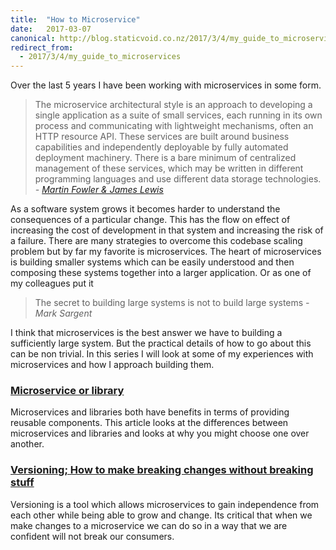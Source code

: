 ```yaml
---
title:  "How to Microservice"
date:   2017-03-07
canonical: http://blog.staticvoid.co.nz/2017/3/4/my_guide_to_microservices
redirect_from:
  - 2017/3/4/my_guide_to_microservices
---
```

Over the last 5 years I have been working with microservices in some form.

>The microservice architectural style is an approach to developing a single application as a suite of small services, each running in its own process and communicating with lightweight mechanisms, often an HTTP resource API. These services are built around business capabilities and independently deployable by fully automated deployment machinery. There is a bare minimum of centralized management of these services, which may be written in different programming languages and use different data storage technologies. _- [Martin Fowler & James Lewis](https://martinfowler.com/articles/microservices.html)_

As a software system grows it becomes harder to understand the consequences of a particular change. This has the flow on effect of increasing the cost of development in that system and increasing the risk of a failure. There are many strategies to overcome this codebase scaling problem but by far my favorite is microservices. The heart of microservices is building smaller systems which can be easily understood and then composing these systems together into a larger application. Or as one of my colleagues put it

> The secret to building large systems is not to build large systems _- Mark Sargent_

I think that microservices is the best answer we have to building a sufficiently large system. But the practical details of how to go about this can be non trivial. In this series I will look at some of my experiences with microservices and how I approach building them.

### [Microservice or library](http://blog.staticvoid.co.nz/2017/3/7/library_vs_microservice)

Microservices and libraries both have benefits in terms of providing reusable components. This article looks at the differences between microservices and libraries and looks at why you might choose one over another.

### [Versioning; How to make breaking changes without breaking stuff](http://blog.staticvoid.co.nz/2017/3/22/microservice_versioning;_how_to_make_breaking_changes_without_breaking_stuff)
Versioning is a tool which allows microservices to gain independence from each other while being able to grow and change. Its critical that when we make changes to a microservice we can do so in a way that we are confident will not break our consumers.

